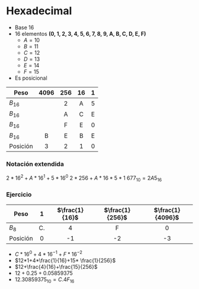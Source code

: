 # Hexadecimal
- Base 16
- 16 elementos **(0, 1, 2, 3, 4, 5, 6, 7, 8, 9, A, B, C, D, E, F)**
	- $A=10$
	- $B=11$
	- $C=12$
	- $D=13$
	- $E=14$
	- $F=15$
- Es posicional

| Peso     | 4096 | 256 | 16  |  1  |
| -------- | :--: | :-: | :-: | :-: |
| $B_{16}$ |      |  2  |  A  |  5  |
| $B_{16}$ |      |  A  |  C  |  E  |
| $B_{16}$ |      |  F  |  E  |  0  |
| $B_{16}$ |  B   |  E  |  B  |  E  |
| Posición |  3   |  2  |  1  |  0  |
### Notación extendida
$2*16^2+A*16^1+5*16^0$
$2*256+A*16*5*1$
$677_{10}=2A5_{16}$
### Ejercicio

| Peso     |  1  | $\frac{1}{16}$ | $\frac{1}{256}$ | $\frac{1}{4096}$ |
| -------- | :-: | :------------: | :-------------: | :--------------: |
| $B_{8}$  | C.  |       4        |        F        |        0         |
| Posición |  0  |       -1       |       -2        |        -3        |
- $C*16^0+4*16^{-1}+F*16^{-2}$
- $12*1+4*\frac{1}{16}+15* \frac{1}{256}$
- $12+\frac{4}{16}+\frac{15}{256}$
- $12+0.25+0.05859375$
- $12.30859375_{10}=C.4F_{16}$